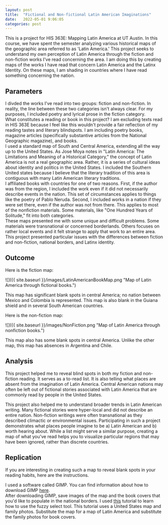 ```yaml
---
layout: post
title:  "Fictional and Non-fictional Latin American Imaginations"
date:   2022-05-01 9:06:05
categories: post
---
```


This is a project for HIS 363E: Mapping Latin America at UT Austin. In this course, we have spent the semester analyzing various historical maps of the geographic area referred to as 'Latin America.'
This project seeks to understand my own perception of Latin America through the fiction and non-fiction works I've read concerning the area. I am doing this by creating maps of the works
I have read that concern Latin America and the Latinx Identity. On these maps, I am shading in countries where I have read something concerning the nation.

<!--more-->

## Parameters

I divded the works I've read into two groups: fiction and non-fiction. In reality, the line between these two categories isn't always clear. For my purposes, I included poetry and lyrical prose 
in the fiction category.  
What constitutes a reading or book in this project? I am excluding texts read in HIS 363E because I feel like this wouldn't provide a fair reflection of my reading tastes and literary blindspots.
I am including poetry books, magazine articles (specifically substantive articles from the National Geographic magazine), and books.  
I used a standard map of South and Central America, extending all the way up to the United States. As Jose Moya notes in "Latin America: The Limitations and Meaning of a Historical Category,"
the concept of Latin America is not a real geographic area. Rather, it is a series of cultural ideas about identity and politics in the United States. I included the Southern United states because I
believe that the literary tradition of this area is contiguous with many Latin American literary traditions.  
I affiliated books with countries for one of two reasons. First, if the author was from the region, I included the work even if it did not necessarily describe events in the nation. 
This set of circumstances applies to things like the poetry of Pablo Neruda. Second, I included works in a nation if they were set there, even if the author was not from there. This
applies to most of the nonfiction materials. Some materials, like "One Hundred Years of Solitude," fit into both categories.  
These maps presented me with some unique and difficult problems. Some materials were transnational or concerned borderlands. Others focuses on rather local events and it felt
strange to apply that work to an entire area.  
This project presented particular issues with the differences between fiction and non-fiction, national borders, and Latinx identity.

## Outcome

Here is the fiction map:

![]({{ site.baseurl }}/images/LatinAmericanBookMap.png "Map of Latin America through fictional books.")

This map has significant blank spots in central America; no nation between Mexico and Colombia is represented.
This map is also blank in the Guiana shield and in several South American countries.  

Here is the non-fiction map:

![]({{ site.baseurl }}/images/NonFiction.png "Map of Latin America through nonfiction books.")

This map also has some blank spots in central America. Unlike the other map, this map has absences in Argentina
and Chile.  

## Analysis

This project helped me to reveal blind spots in both my fiction and non-fiction reading.
It serves as a to-read list. It is also telling what places are absent from the imagination of Latin America.
Central American nations may often be left out of fictional stories associated with Latin America that are commonly read by people in the United States.  

This project also helped me to understand broader trends in Latin American writing. Many fictional stories were hyper-local and
did not describe an entire nation. Non-fiction writings were often transnational as they described climactic or environmental issues.
Participating in such a project demonstrates what places people imagine to be a) Latin American and b) worth hearing about.
While a list might serve a similar purpose, creating a map of what you've read helps you to visualize particular regions that
may have been ignored, rather than discrete countries.  

## Replication

If you are interesting in creating such a map to reveal blank spots in your reading habits, here are the instructions.

I used a software called GIMP. You can find information about how to download GIMP [here](https://www.gimp.org/downloads/).  
After downloading GIMP, save images of the map and the book covers that you'd like to populate in the national borders.
I used [this](https://www.youtube.com/watch?v=6ONHF1xs_1c) tutorial to learn how to use the fuzzy select tool. This tutorial uses
a United States map and family photos. Substitute the map for a map of Latin America and substitute the family photos for
book covers.